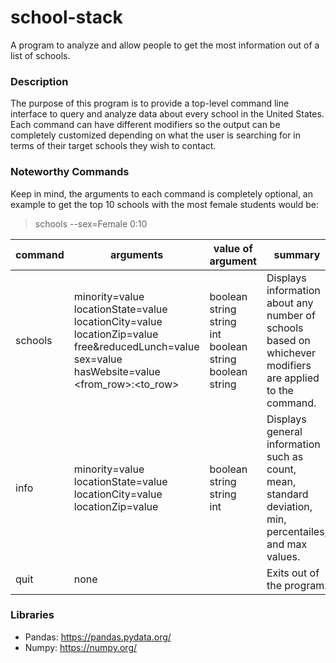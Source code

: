 # school-stack
A program to analyze and allow people to get the most information out of a list of schools.

### Description
<div>
The purpose of this program is to provide a top-level command line interface to query
and analyze data about every school in the United States. Each command can have different
modifiers so the output can be completely customized depending on what the user is searching
for in terms of their target schools they wish to contact.
</div>

### Noteworthy Commands
Keep in mind, the arguments to each command is completely optional, an example to get the top 10 schools with the most female students 
 would be:
> schools --sex=Female 0:10

| command | arguments                                                                                                                                                                                        | value of argument                                                                          | summary                                                                                                   |
|---------|--------------------------------------------------------------------------------------------------------------------------------------------------------------------------------------------------|--------------------------------------------------------------------------------------------|-----------------------------------------------------------------------------------------------------------|
| schools | minority=value <br> locationState=value <br> locationCity=value <br> locationZip=value free&reducedLunch=value <br> sex=value <br> hasWebsite=value <br> <from_row>:<to_row> | boolean <br> string <br> string <br> int <br> boolean <br> string <br> boolean <br> string | Displays information about any number of schools based on whichever modifiers are applied to the command. |
| info    | minority=value <br> locationState=value <br> locationCity=value <br> locationZip=value <br>                                                                                                      | boolean <br> string <br> string <br> int <br>                                              | Displays general information such as count, mean, standard deviation,  min, percentailes, and max values. |
| quit    | none                                                                                                                                                                                             |                                                                                            | Exits out of the program.                                                                                 |

### Libraries
- Pandas: https://pandas.pydata.org/
- Numpy: https://numpy.org/

